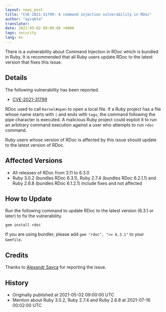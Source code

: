 ```yaml
---
layout: news_post
title: "CVE-2021-31799: A command injection vulnerability in RDoc"
author: "aycabta"
translator:
date: 2021-05-02 09:00:00 +0000
tags: security
lang: en
---
```


There is a vulnerability about Command Injection in RDoc which is bundled in Ruby.
It is recommended that all Ruby users update RDoc to the latest version that fixes this issue.

## Details

The following vulnerability has been reported.

* [CVE-2021-31799](https://www.cve.org/CVERecord?id=CVE-2021-31799)

RDoc used to call `Kernel#open` to open a local file. If a Ruby project has a file whose name starts with `|` and ends with `tags`, the command following the pipe character is executed. A malicious Ruby project could exploit it to run an arbitrary command execution against a user who attempts to run `rdoc` command.

Ruby users whose version of RDoc is affected by this issue should update to the latest version of RDoc.

## Affected Versions

* All releases of RDoc from 3.11 to 6.3.0
* Ruby 3.0.2 (bundles RDoc 6.3.1), Ruby 2.7.4 (bundles RDoc 6.2.1.1) and Ruby 2.6.8 (bundles RDoc 6.1.2.1) include fixes and not affected

## How to Update

Run the following command to update RDoc to the latest version (6.3.1 or later) to fix the vulnerability.

```
gem install rdoc
```

If you are using bundler, please add `gem "rdoc", ">= 6.3.1"` to your `Gemfile`.

## Credits

Thanks to [Alexandr Savca](https://hackerone.com/chinarulezzz) for reporting the issue.

## History

* Originally published at 2021-05-02 09:00:00 UTC
* Mention about Ruby 3.0.2, Ruby 2.7.4 and Ruby 2.6.8 at 2021-07-16 00:02:00 UTC
